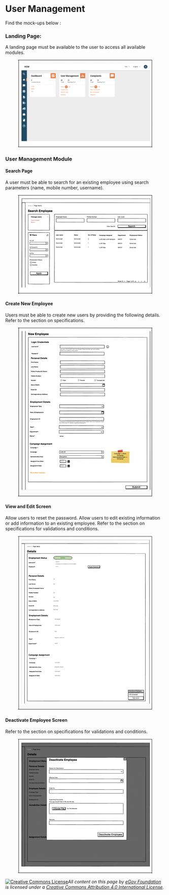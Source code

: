 # User Management

Find the mock-ups below :

### Landing Page:

A landing page must be available to the user to access all available modules.

<figure><img src="../../../../.gitbook/assets/Screenshot 2023-02-14 at 9.11.37 AM.png" alt=""><figcaption></figcaption></figure>

### User Management Module

#### Search Page

A user must be able to search for an existing employee using search parameters (name, mobile number, username).

<figure><img src="../../../../.gitbook/assets/Screenshot 2023-02-14 at 9.16.46 AM.png" alt=""><figcaption></figcaption></figure>

#### Create New Employee

Users must be able to create new users by providing the following details. Refer to the section on specifications.

<figure><img src="../../../../.gitbook/assets/Screenshot 2023-02-14 at 9.20.17 AM.png" alt=""><figcaption></figcaption></figure>

#### View and Edit Screen

Allow users to reset the password. Allow users to edit existing information or add information to an existing employee. Refer to the section on specifications for validations and conditions.

<figure><img src="../../../../.gitbook/assets/Screenshot 2023-02-14 at 9.50.02 AM.png" alt=""><figcaption></figcaption></figure>

#### Deactivate Employee Screen

Refer to the section on specifications for validations and conditions.

<figure><img src="../../../../.gitbook/assets/Screenshot 2023-02-14 at 9.52.01 AM.png" alt=""><figcaption></figcaption></figure>

[![Creative Commons License](https://i.creativecommons.org/l/by/4.0/80x15.png)_​_](http://creativecommons.org/licenses/by/4.0/)_All content on this page by_ [_eGov Foundation_](https://egov.org.in/) _is licensed under a_ [_Creative Commons Attribution 4.0 International License_](http://creativecommons.org/licenses/by/4.0/)_._
